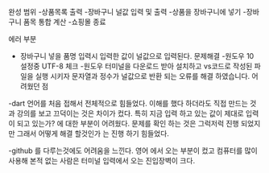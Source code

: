 완성 범위
-상품목록 출력
-장바구니 널값 입력 및 출력
-상품을 장바구니에 넣기
-장바구니 품목 통합 계산
-쇼핑몰 종료

에러 부분
- 장바구니 넣을 품명 입력시 입력한 값이 널값으로 입력된다.
문제해결
-원도우 10 설정중 UTF-8 체크
-원도우 터미널을 다운로드 받아 설치하고 vs코드로 작성된 파일을 실행 시키자 문자열과 정수가 널값으로 반환 되는 오류를 해결 하였습니다.
어려웠던 점

-dart 언어를 처음 접해서 전체적으로 힘들었다. 이해를 했다 하더라도 직접 만드는 것과 강의를 보고 끄덕이는 것은 차이가 컸다.
특히 지금 입력 하고 있는 값이 제대로 입력이 되고 있는가? 에 대한 부분이 어려웠다. 
문제를 확인 하는 것은 그럭저럭 진행 되었지만 그래서 어떻게 해결 할것인가 는 진행 하기 힘들었다.

-github 를 다루는것에도 어려움을 느낀다. 영어 에서 오는 부분이 컸고 컴퓨터를 많이 사용해 본적 없는 사람은 터미널 입력에서 오는
진입장벽이 크다.
